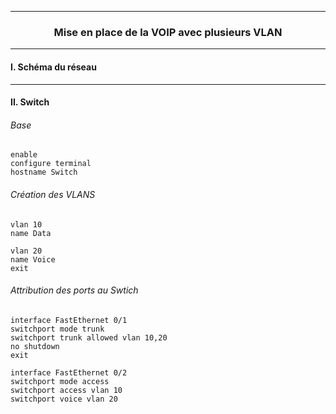 ------------------------------------------------------------------------------------------------------------------------------------------------------------------------------------------------
### <p align='center'> Mise en place de la VOIP avec plusieurs VLAN</p>

------------------------------------------------------------------------------------------------------------------------------------------------------------------------------------------------
#### I. Schéma du réseau


------------------------------------------------------------------------------------------------------------------------------------------------------------------------------------------------
#### II. Switch
###### Base
```
enable
configure terminal
hostname Switch
```

###### Création des VLANS
```
vlan 10
name Data

vlan 20
name Voice
exit
```

###### Attribution des ports au Swtich
```
interface FastEthernet 0/1
switchport mode trunk
switchport trunk allowed vlan 10,20
no shutdown
exit
```

```
interface FastEthernet 0/2
switchport mode access
switchport access vlan 10
switchport voice vlan 20
